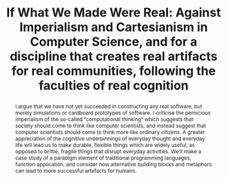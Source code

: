 ---
title: "If What We Made Were Real: Against Imperialism and Cartesianism in Computer Science, and for a discipline that creates real artifacts for real communities, following the faculties of real cognition"
authors: [Antranig Basman]
abstract: "I argue that we have not yet succeeded in constructing any real software, but merely simulations or cardboard prototypes of software. I criticise the pernicious imperialism of the so-called “computational thinking” which suggests that society should come to think like computer scientists, and instead suggest that computer scientists should come to think more like ordinary citizens. A greater appreciation of the cognitive underpinnings of everyday thought and everyday life will lead us to make durable, flexible things which are widely useful, as opposed to brittle, fragile things that disrupt everyday activities. We’ll make a case study of a paradigm element of traditional programming languages, function application, and consider how alternative building blocks and metaphors can lead to more successful artefacts for humans."
publishedAt: "ppig-2017"
year: 2017
url_pdf: "files/2017-PPIG-28th-basman.pdf"
---